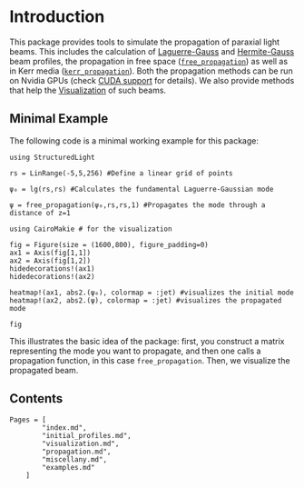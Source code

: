 # Introduction

This package provides tools to simulate the propagation of paraxial light beams. This includes the calculation of [Laguerre-Gauss](@ref) and [Hermite-Gauss](@ref) beam profiles, the propagation in free space ([`free_propagation`](@ref)) as well as in Kerr media ([`kerr_propagation`](@ref)). Both the propagation methods can be run on Nvidia GPUs (check [CUDA support](@ref) for details). We also provide methods that help the [Visualization](@ref) of such beams.

## Minimal Example

The following code is a minimal working example for this package:

```@example
using StructuredLight

rs = LinRange(-5,5,256) #Define a linear grid of points

ψ₀ = lg(rs,rs) #Calculates the fundamental Laguerre-Gaussian mode

ψ = free_propagation(ψ₀,rs,rs,1) #Propagates the mode through a distance of z=1

using CairoMakie # for the visualization

fig = Figure(size = (1600,800), figure_padding=0)
ax1 = Axis(fig[1,1])
ax2 = Axis(fig[1,2])
hidedecorations!(ax1)
hidedecorations!(ax2)

heatmap!(ax1, abs2.(ψ₀), colormap = :jet) #visualizes the initial mode
heatmap!(ax2, abs2.(ψ), colormap = :jet) #visualizes the propagated mode

fig
```

This illustrates the basic idea of the package: first, you construct a matrix representing the mode you want to propagate, and then one calls a propagation function, in this case `free_propagation`. Then, we visualize the propagated beam.

## Contents

```@contents
Pages = [
        "index.md",
        "initial_profiles.md",
        "visualization.md",
        "propagation.md",
        "miscellany.md",
        "examples.md"
    ]
```
